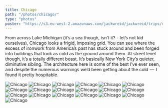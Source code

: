 ```yaml
---
title: Chicago
path: "/photos/chicago/"
type: "photos"
poster: "https://s3.eu-west-2.amazonaws.com/jackwreid/jackwreid/trips/chicago/aerial-burbs.jpg"
---
```


From across Lake Michigan (it’s a sea though, isn’t it? - let’s not kid ourselves), Chicago looks a frigid, imposing grid. You can see where the excess of ironwork from America’s past has stuck around and been forged into buildings that look as cold as the ground around them. At street level though, it’s a totally different beast. It’s basically New York City’s quieter, diminutive sibling. The architecture here is some of the best I’ve ever seen, and despite the numerous warnings we’d been getting about the cold  —  I found it pretty hospitable.

<img alt="Chicago" src="https://s3.eu-west-2.amazonaws.com/jackwreid/jackwreid/trips/chicago/aerial-burbs.jpg" />
<img alt="Chicago" src="https://s3.eu-west-2.amazonaws.com/jackwreid/jackwreid/trips/chicago/aerial-cold.jpg" />
<img alt="Chicago" src="https://s3.eu-west-2.amazonaws.com/jackwreid/jackwreid/trips/chicago/aerial-red.jpg" />
<img alt="Chicago" src="https://s3.eu-west-2.amazonaws.com/jackwreid/jackwreid/trips/chicago/north-side.jpg" />
<img alt="Chicago" src="https://s3.eu-west-2.amazonaws.com/jackwreid/jackwreid/trips/chicago/bnb-shelves.jpg" />
<img alt="Chicago" src="https://s3.eu-west-2.amazonaws.com/jackwreid/jackwreid/trips/chicago/bnb-kitchen.jpg" />
<img alt="Chicago" src="https://s3.eu-west-2.amazonaws.com/jackwreid/jackwreid/trips/chicago/bnb-bathroom.jpg" />
<img alt="Chicago" src="https://s3.eu-west-2.amazonaws.com/jackwreid/jackwreid/trips/chicago/starbucks.jpg" />
<img alt="Chicago" src="https://s3.eu-west-2.amazonaws.com/jackwreid/jackwreid/trips/chicago/maroc.jpg" />
<img alt="Chicago" src="https://s3.eu-west-2.amazonaws.com/jackwreid/jackwreid/trips/chicago/arches.jpg" />
<img alt="Chicago" src="https://s3.eu-west-2.amazonaws.com/jackwreid/jackwreid/trips/chicago/cold-scrape.jpg" />
<img alt="Chicago" src="https://s3.eu-west-2.amazonaws.com/jackwreid/jackwreid/trips/chicago/tribune.jpg" />
<img alt="Chicago" src="https://s3.eu-west-2.amazonaws.com/jackwreid/jackwreid/trips/chicago/dock.jpg" />
<img alt="Chicago" src="https://s3.eu-west-2.amazonaws.com/jackwreid/jackwreid/trips/chicago/sears-cold.jpg" />
<img alt="Chicago" src="https://s3.eu-west-2.amazonaws.com/jackwreid/jackwreid/trips/chicago/inst-degas.jpg" />
<img alt="Chicago" src="https://s3.eu-west-2.amazonaws.com/jackwreid/jackwreid/trips/chicago/flamingos.jpg" />
<img alt="Chicago" src="https://s3.eu-west-2.amazonaws.com/jackwreid/jackwreid/trips/chicago/sand-cat.jpg" />
<img alt="Chicago" src="https://s3.eu-west-2.amazonaws.com/jackwreid/jackwreid/trips/chicago/snow-panda.jpg" />
<img alt="Chicago" src="https://s3.eu-west-2.amazonaws.com/jackwreid/jackwreid/trips/chicago/snow-monk.jpg" />

